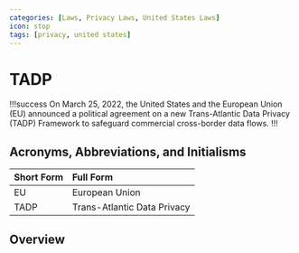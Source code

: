 ```yaml
---
categories: [Laws, Privacy Laws, United States Laws]
icon: stop
tags: [privacy, united states]
---
```


# TADP

!!!success
On March 25, 2022, the United States and the European Union (EU) announced a political agreement on a new Trans-Atlantic Data Privacy (TADP) Framework to safeguard commercial cross-border data flows.
!!!

## Acronyms, Abbreviations, and Initialisms

Short Form | Full Form
:--- | :---
EU | European Union
TADP | Trans-Atlantic Data Privacy

## Overview
